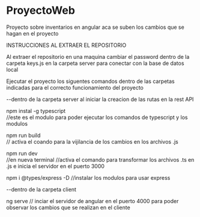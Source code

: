 # ProyectoWeb
Proyecto sobre inventarios en angular 
aca se suben los cambios que se hagan en el proyecto

INSTRUCCIONES AL EXTRAER EL REPOSITORIO

Al extraer el repositorio en una maquina 
cambiar el password dentro de la carpeta keys.js en la carpeta server para conectar con la base de datos local


Ejecutar el proyecto los siguentes comandos dentro de las carpetas indicadas para el correcto funcionamiento del proyecto

--dentro de la carpeta server 
al iniciar la creacion de las rutas en la rest API 

npm instal -g typescript   
//este es el modulo para poder ejecutar los comandos de typescript y los modulos 


npm run build   
// activa el coando para la vijilancia de los cambios en los archivos .js

npm run dev  
//en nueva terminal 
//activa el comando para transformar los archivos .ts en .js e inicia el servidor en el puerto 3000

npm i @types/express -D 
//instalar los modulos para usar express 

--dentro de la carpeta client 

ng serve 
// inciar el servidor de angular en el puerto 4000 para poder observar los cambios que se realizan en el cliente 
